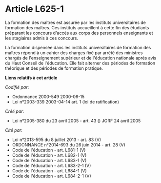 # Article L625-1

La formation des maîtres est assurée par les instituts universitaires de formation des maîtres. Ces instituts accueillent à
cette fin des étudiants préparant les concours d'accès aux corps des personnels enseignants et les stagiaires admis à ces
concours.

La formation dispensée dans les instituts universitaires de formation des maîtres répond à un cahier des charges fixé par
arrêté des ministres chargés de l'enseignement supérieur et de l'éducation nationale après avis du Haut Conseil de
l'éducation. Elle fait alterner des périodes de formation théorique et des périodes de formation pratique.

**Liens relatifs à cet article**

_Codifié par_:

  - Ordonnance 2000-549 2000-06-15
  - Loi n°2003-339 2003-04-14 art. 1 (loi de ratification)

_Créé par_:

  - Loi n°2005-380 du 23 avril 2005 - art. 43 () JORF 24 avril 2005

_Cité par_:

  - Loi n°2013-595 du 8 juillet 2013 - art. 83 (V)
  - ORDONNANCE n°2014-693 du 26 juin 2014 - art. 28 (V)
  - Code de l'éducation - art. L681-1 (V)
  - Code de l'éducation - art. L682-1 (V)
  - Code de l'éducation - art. L683-1 (V)
  - Code de l'éducation - art. L683-2-1 (V)
  - Code de l'éducation - art. L684-1 (V)
  - Code de l'éducation - art. L684-2-1 (V)

